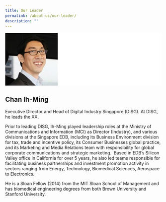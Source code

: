 ```yaml
---
title: Our Leader
permalink: /about-us/our-leader/
description: ""
---
```

![IM](/images/iming2.png)
## **Chan Ih-Ming** 
Executive Director and Head of Digital Industry Singapore (DISG). At DISG, he leads the XX.

Prior to leading DISG, Ih-Ming played leadership roles at the Ministry of Communications and Information (MCI) as Director (Industry), and various divisions at the Singapore EDB, including its Business Environment division for tax, trade and incentive policy, its Consumer Businesses global practice, and its Marketing and Media Relations team with responsibility for global corporate communications and strategic marketing.  Based in EDB’s Silicon Valley office in California for over 5 years, he also led teams responsible for facilitating business partnerships and investment promotion activity in sectors ranging from Energy, Technology, Biomedical Sciences, Aerospace to Electronics.  

He is a Sloan Fellow (2014) from the MIT Sloan School of Management and has biomedical engineering degrees from both Brown University and Stanford University.